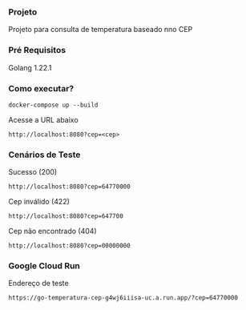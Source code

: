 ### Projeto
Projeto para consulta de temperatura baseado nno CEP

### Pré Requisitos
Golang 1.22.1

### Como executar?
```
docker-compose up --build
```
Acesse a URL abaixo
```
http://localhost:8080?cep=<cep>
```
### Cenários de Teste
Sucesso (200)
```
http://localhost:8080?cep=64770000
```
Cep inválido (422)
```
http://localhost:8080?cep=647700
```
Cep não encontrado (404)
```
http://localhost:8080?cep=00000000
```
### Google Cloud Run
Endereço de teste
```
https://go-temperatura-cep-g4wj6iiisa-uc.a.run.app/?cep=64770000
```